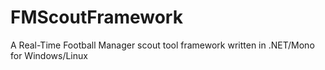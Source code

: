 FMScoutFramework
================

A Real-Time Football Manager scout tool framework written in .NET/Mono for Windows/Linux
